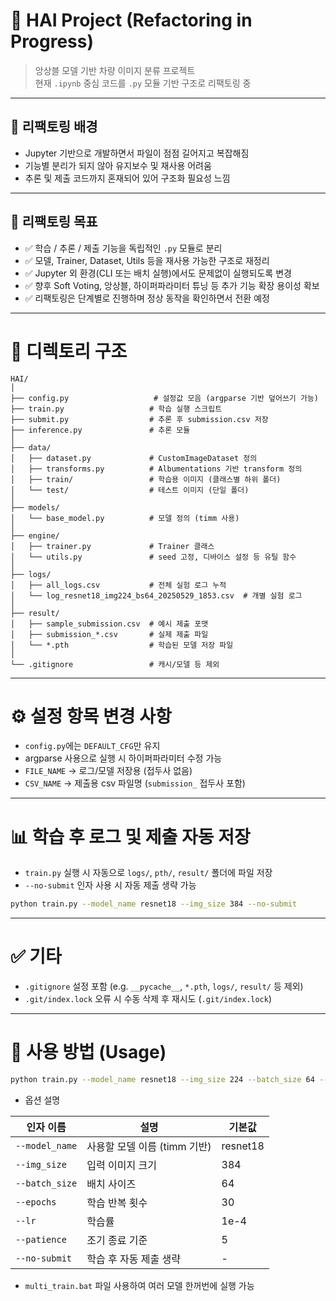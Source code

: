 # 🚗 HAI Project (Refactoring in Progress)

> 앙상블 모델 기반 차량 이미지 분류 프로젝트  
> 현재 `.ipynb` 중심 코드를 `.py` 모듈 기반 구조로 리팩토링 중

---

## 📌 리팩토링 배경

- Jupyter 기반으로 개발하면서 파일이 점점 길어지고 복잡해짐
- 기능별 분리가 되지 않아 유지보수 및 재사용 어려움
- 추론 및 제출 코드까지 혼재되어 있어 구조화 필요성 느낌

---

## 🎯 리팩토링 목표

- ✅ 학습 / 추론 / 제출 기능을 독립적인 `.py` 모듈로 분리
- ✅ 모델, Trainer, Dataset, Utils 등을 재사용 가능한 구조로 재정리
- ✅ Jupyter 외 환경(CLI 또는 배치 실행)에서도 문제없이 실행되도록 변경
- ✅ 향후 Soft Voting, 앙상블, 하이퍼파라미터 튜닝 등 추가 기능 확장 용이성 확보
- ✅ 리팩토링은 단계별로 진행하며 정상 동작을 확인하면서 전환 예정

---

# 📁 디렉토리 구조

```
HAI/
│
├── config.py                   # 설정값 모음 (argparse 기반 덮어쓰기 가능)
├── train.py                   # 학습 실행 스크립트
├── submit.py                  # 추론 후 submission.csv 저장
├── inference.py               # 추론 모듈
│
├── data/
│   ├── dataset.py             # CustomImageDataset 정의
│   ├── transforms.py          # Albumentations 기반 transform 정의
│   ├── train/                 # 학습용 이미지 (클래스별 하위 폴더)
│   └── test/                  # 테스트 이미지 (단일 폴더)
│
├── models/
│   └── base_model.py          # 모델 정의 (timm 사용)
│
├── engine/
│   ├── trainer.py             # Trainer 클래스
│   └── utils.py               # seed 고정, 디바이스 설정 등 유틸 함수
│
├── logs/
│   ├── all_logs.csv           # 전체 실험 로그 누적
│   └── log_resnet18_img224_bs64_20250529_1853.csv  # 개별 실험 로그
│
├── result/
│   ├── sample_submission.csv  # 예시 제출 포맷
│   ├── submission_*.csv       # 실제 제출 파일
│   └── *.pth                  # 학습된 모델 저장 파일
│
└── .gitignore                 # 캐시/모델 등 제외
```

---

# ⚙️ 설정 항목 변경 사항

- `config.py`에는 `DEFAULT_CFG`만 유지
- argparse 사용으로 실행 시 하이퍼파라미터 수정 가능
- `FILE_NAME` → 로그/모델 저장용 (접두사 없음)
- `CSV_NAME` → 제출용 csv 파일명 (`submission_` 접두사 포함)

---

# 📊 학습 후 로그 및 제출 자동 저장

- `train.py` 실행 시 자동으로 `logs/`, `pth/`, `result/` 폴더에 파일 저장
- `--no-submit` 인자 사용 시 자동 제출 생략 가능

```bash
python train.py --model_name resnet18 --img_size 384 --no-submit
```

---

# ✅ 기타
- `.gitignore` 설정 포함 (e.g. `__pycache__`, `*.pth`, `logs/`, `result/` 등 제외)
- `.git/index.lock` 오류 시 수동 삭제 후 재시도 (`.git/index.lock`)

---

# 🚀 사용 방법 (Usage)

```bash
python train.py --model_name resnet18 --img_size 224 --batch_size 64 --epochs 30
```

- 옵션 설명

| 인자 이름          | 설명                  | 기본값      |
| -------------- | ------------------- | -------- |
| `--model_name` | 사용할 모델 이름 (timm 기반) | resnet18 |
| `--img_size`   | 입력 이미지 크기           | 384      |
| `--batch_size` | 배치 사이즈              | 64       |
| `--epochs`     | 학습 반복 횟수            | 30       |
| `--lr`         | 학습률                 | 1e-4     |
| `--patience`   | 조기 종료 기준            | 5        |
| `--no-submit`  | 학습 후 자동 제출 생략       | -        |

- `multi_train.bat` 파일 사용하여 여러 모델 한꺼번에 실행 가능